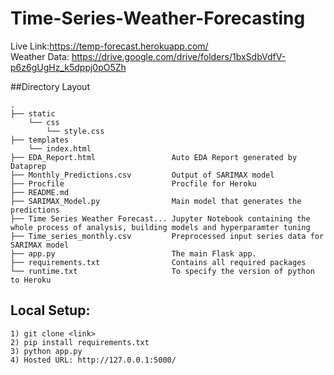 # Time-Series-Weather-Forecasting
Live Link:https://temp-forecast.herokuapp.com/  
Weather Data: https://drive.google.com/drive/folders/1bxSdbVdfV-p6z6gUgHz_k5dppj0pO5Zh  

##Directory Layout  

    .
    ├── static
        └── css
            └── style.css
    ├── templates
        └── index.html
    ├── EDA_Report.html                 Auto EDA Report generated by Dataprep
    ├── Monthly_Predictions.csv         Output of SARIMAX model
    ├── Procfile                        Procfile for Heroku
    ├── README.md                       
    ├── SARIMAX_Model.py                Main model that generates the predictions
    ├── Time Series Weather Forecast... Jupyter Notebook containing the whole process of analysis, building models and hyperparamter tuning
    ├── Time_series_monthly.csv         Preprocessed input series data for SARIMAX model
    ├── app.py                          The main Flask app.
    ├── requirements.txt                Contains all required packages
    └── runtime.txt                     To specify the version of python to Heroku 

## Local Setup:
```
1) git clone <link>
2) pip install requirements.txt
3) python app.py
4) Hosted URL: http://127.0.0.1:5000/ 
```
